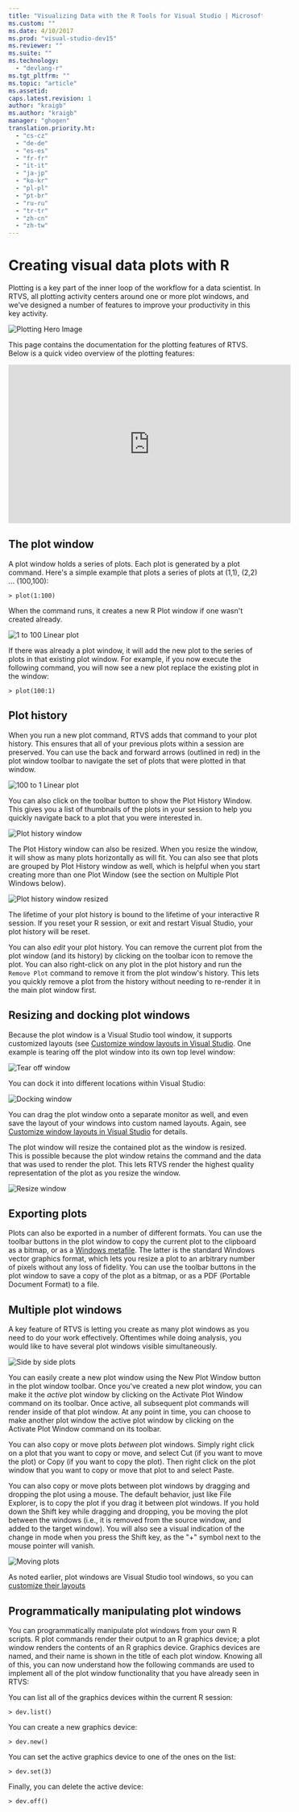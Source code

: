 ```yaml
---
title: "Visualizing Data with the R Tools for Visual Studio | Microsoft Docs"
ms.custom: ""
ms.date: 4/10/2017
ms.prod: "visual-studio-dev15"
ms.reviewer: ""
ms.suite: ""
ms.technology:
  - "devlang-r"
ms.tgt_pltfrm: ""
ms.topic: "article"
ms.assetid: 
caps.latest.revision: 1
author: "kraigb"
ms.author: "kraigb"
manager: "ghogen"
translation.priority.ht:
  - "cs-cz"
  - "de-de"
  - "es-es"
  - "fr-fr"
  - "it-it"
  - "ja-jp"
  - "ko-kr"
  - "pl-pl"
  - "pt-br"
  - "ru-ru"
  - "tr-tr"
  - "zh-cn"
  - "zh-tw"
---
```



# Creating visual data plots with R

Plotting is a key part of the inner loop of the workflow for a data scientist. In RTVS, all plotting activity centers around one or more plot windows, and we've designed a number of features to improve your productivity in this key activity.

![Plotting Hero Image](media/plotting-hero-image.png)

This page contains the documentation for the plotting features of RTVS. Below is a quick video overview of the plotting features:

<iframe width="560" height="315" src="https://www.youtube.com/embed/ZTbKmz5RSgY" frameborder="0" allowfullscreen></iframe>

## The plot window

A plot window holds a series of plots. Each plot is generated by a plot command. Here's a simple example that plots a series of plots at (1,1), (2,2) ... (100,100):

`> plot(1:100)`

When the command runs, it creates a new R Plot window if one wasn't created already.

![1 to 100 Linear plot](media/plotting-1-to-100a.png)

If there was already a plot window, it will add the new plot to the series of plots in that existing plot window. For example, if you now execute the following command, you will now see a new plot replace the existing plot in the window:
 
`> plot(100:1)`

## Plot history

When you run a new plot command, RTVS adds that command to your plot history. This ensures that all of your previous plots within a session are preserved. You can use the back and forward arrows (outlined in red) in the plot window toolbar to navigate the set of plots that were plotted in that window.

![100 to 1 Linear plot](media/plotting-100-to-1.png)

You can also click on the toolbar button to show the Plot History Window. This gives you a list of thumbnails of the plots in your session to help you quickly navigate back to a plot that you were interested in.

![Plot history window](media/plotting-plot-history-window.png)

The Plot History window can also be resized. When you resize the window, it will show as many plots horizontally as will fit. You can also see that plots are grouped by Plot History window as well, which is helpful when you start creating more than one Plot Window (see the section on Multiple Plot Windows below).

![Plot history window resized](media/plotting-plot-history-window-resized.png)

The lifetime of your plot history is bound to the lifetime of your interactive R session. If you reset your R session, or exit and restart Visual Studio, your plot history will be reset.

You can also *edit* your plot history. You can remove the current plot from the plot window (and its history) by clicking on the toolbar icon to remove the plot. You can also right-click on any plot in the plot history and run the `Remove Plot` command to remove it from the plot window's history. This lets you quickly remove a plot from the history without needing to re-render it in the main plot window first. 

## Resizing and docking plot windows

Because the plot window is a Visual Studio tool window, it supports customized layouts (see [Customize window layouts in Visual Studio](../ide/customizing-window-layouts-in-visual-studio.md). One example is tearing off the plot window into its own top level window:

![Tear off window](media/plotting-tear-off-window.png)
 
You can dock it into different locations within Visual Studio:

![Docking window](media/plotting-dock-window.png)
 
You can drag the plot window onto a separate monitor as well, and even save the layout of your windows into custom named layouts. Again, see [Customize window layouts in Visual Studio](../ide/customizing-window-layouts-in-visual-studio.md) for details.

The plot window will resize the contained plot as the window is resized. This is possible because the plot window retains the command and the data that was used to render the plot. This lets RTVS render the highest quality representation of the plot as you resize the window. 

![Resize window](media/plotting-resize-window.png)

## Exporting plots

Plots can also be exported in a number of different formats. You can use the toolbar buttons in the plot window to copy the current plot to the clipboard as a bitmap, or as a [Windows metafile](https://en.wikipedia.org/wiki/Windows_Metafile). The latter is the standard Windows vector graphics format, which lets you resize a plot to an arbitrary number of pixels without any loss of fidelity. You can use the toolbar buttons in the plot window to save a copy of the plot as a bitmap, or as a PDF (Portable Document Format) to a file.

## Multiple plot windows

A key feature of RTVS is letting you create as many plot windows as you need to do your work effectively. Oftentimes while doing analysis, you would like to have several plot windows visible simultaneously. 

![Side by side plots](media/plotting-side-by-side.png)

You can easily create a new plot window using the New Plot Window button in the plot window toolbar. Once you've created a new plot window, you can make it the *active* plot window by clicking on the Activate Plot Window command on its toolbar. Once active, all subsequent plot commands will render inside of that plot window. At any point in time, you can choose to make another plot window the active plot window by clicking on the Activate Plot Window command on its toolbar.

You can also copy or move plots *between* plot windows. Simply right click on a plot that you want to copy or move, and select Cut (if you want to move the plot) or Copy (if you want to copy the plot). Then right click on the plot window that you want to copy or move that plot to and select Paste. 

You can also copy or move plots between plot windows by dragging and dropping the plot using a mouse. The default behavior, just like File Explorer, is to copy the plot if you drag it between plot windows. If you hold down the Shift key while dragging and dropping, you be moving the plot between the windows (i.e., it is removed from the source window, and added to the target window). You will also see a visual indication of the change in mode when you press the Shift key, as the "+" symbol next to the mouse pointer will vanish.

![Moving plots](media/plotting-move-plots.png)

As noted earlier, plot windows are Visual Studio tool windows, so you can [customize their layouts](../ide/customizing-window-layouts-in-visual-studio.md)

## Programmatically manipulating plot windows

You can programmatically manipulate plot windows from your own R scripts. R plot commands render their output to an R graphics device; a plot window renders the contents of an R graphics device. Graphics devices are named, and their name is shown in the title of each plot window. Knowing all of this, you can now understand how the following commands are used to implement all of the plot window functionality that you have already seen in RTVS:

You can list all of the graphics devices within the current R session:

`> dev.list()`

You can create a new graphics device:

`> dev.new()`

You can set the active graphics device to one of the ones on the list:

`> dev.set(3)`

Finally, you can delete the active device:

`> dev.off()`
